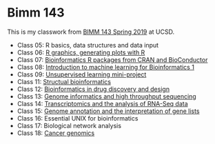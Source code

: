 # Bimm 143

This is my classwork from [BIMM 143 Spring 2019](https://bioboot.github.io/bimm143_S19/) at UCSD. 

- Class 05: R basics, data structures and data input 
- Class 06: [R graphics, generating plots with R](https://github.com/VictoriaShi97/bimm143/blob/master/Class06/Class_6.md)
- Class 07: [Bioinformatics R packages from CRAN and BioConductor](https://github.com/VictoriaShi97/bimm143/blob/master/Class07/Class07.md)
- Class 08: [Introduction to machine learning for Bioinformatics 1](https://github.com/VictoriaShi97/bimm143/blob/master/Class08/Class8.md)
- Class 09: [Unsupervised learning mini-project](https://github.com/VictoriaShi97/bimm143/blob/master/Class09/Class9.md)
- Class 11: [Structual bioinformatics](https://github.com/VictoriaShi97/bimm143/blob/master/Class11/Class11.md)
- Class 12: [Bioinformatics in drug discovery and design](https://github.com/VictoriaShi97/bimm143/blob/master/Class12/Class12.md) 
- Class 13: [Genome informatics and high throughput sequencing](https://github.com/VictoriaShi97/bimm143/blob/master/Class13/Class13/Clss13.md) 
- Class 14: [Transcriptomics and the analysis of RNA-Seq data](https://github.com/VictoriaShi97/Bimm143/blob/master/Class14/Class14.md) 
- Class 15: [Genome annotation and the interpretation of gene lists](https://github.com/VictoriaShi97/bimm143/blob/master/Class15/Class15/Class15.md)
- Class 16: Essential UNIX for bioinformatics 
- Class 17: Biological network analysis
- Class 18: [Cancer genomics](https://github.com/VictoriaShi97/Bimm143/blob/master/Class18/Class18.md)
